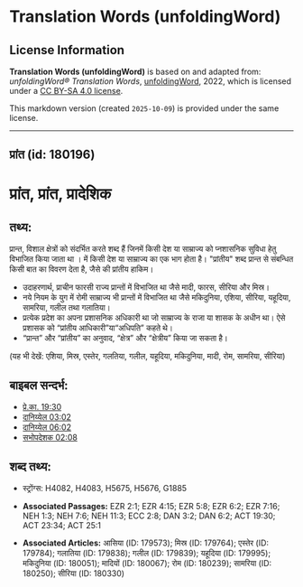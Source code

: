 # Translation Words (unfoldingWord)

## License Information

**Translation Words (unfoldingWord)** is based on and adapted from: _unfoldingWord® Translation Words_, [unfoldingWord](https://unfoldingword.org/utw), 2022, which is licensed under a [CC BY-SA 4.0 license](https://creativecommons.org/licenses/by-sa/4.0/legalcode.en).

This markdown version (created `2025-10-09`) is provided under the same license.



--------------------------------

## प्रांत (id: 180196)

प्रांत, प्रांत, प्रादेशिक
=========================

तथ्य:
-----

प्रान्त, विशाल क्षेत्रों को संदर्भित करते शब्द हैं जिनमें किसी देश या साम्राज्य को प्नशासनिक सुविधा हेतु विभाजित किया जाता था । में किसी देश या साम्राज्य का एक भाग होता है। "प्रांतीय" शब्द प्रान्त से संबन्धित किसी बात का विवरण देता है, जैसे की प्रांतीय हाकिम।

* उदाहरणार्थ, प्राचीन फारसी राज्य प्रान्तों में विभाजित था जैसे मादी, फारस, सीरिया और मिस्र।
* नये नियम के युग में रोमी साम्राज्य भी प्रान्तों में विभाजित था जैसे मकिदुनिया, एशिया, सीरिया, यहूदिया, सामरिया, गलील तथा गलातिया।
* प्रत्येक प्रदेश का अपना प्रशासनिक अधिकारी था जो साम्राज्य के राजा या शासक के अधीन था। ऐसे प्रशासक को “प्रांतीय आधिकारी”या“अधिपति” कहते थे।
* “प्रान्त” और “प्रांतीय” का अनुवाद, “क्षेत्र” और “क्षेत्रीय” किया जा सकता है।

(यह भी देखें: एशिया, मिस्र, एस्तेर, गलतिया, गलील, यहूदिया, मकिदुनिया, मादी, रोम, सामरिया, सीरिया)

बाइबल सन्दर्भ:
--------------

* [प्रे.का. 19:30](https://ref.ly/Acts19:30)
* [दानिय्येल 03:02](https://ref.ly/Dan3:2)
* [दानिय्येल 06:02](https://ref.ly/Dan6:2)
* [सभोपदेशक 02:08](https://ref.ly/Eccl2:8)

शब्द तथ्य:
----------

* स्ट्रोंग्स: H4082, H4083, H5675, H5676, G1885

* **Associated Passages:** EZR 2:1; EZR 4:15; EZR 5:8; EZR 6:2; EZR 7:16; NEH 1:3; NEH 7:6; NEH 11:3; ECC 2:8; DAN 3:2; DAN 6:2; ACT 19:30; ACT 23:34; ACT 25:1
* **Associated Articles:** आसिया (ID: 179573); मिस्र (ID: 179764); एस्तेर (ID: 179784); गलातिया (ID: 179838); गलील (ID: 179839); यहूदिया (ID: 179995); मकिदुनिया (ID: 180051); मादियों (ID: 180067); रोम (ID: 180239); सामरिया (ID: 180250); सीरिया (ID: 180330)

